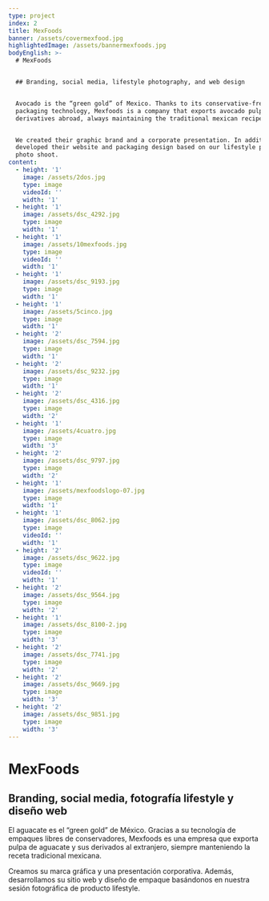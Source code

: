 ```yaml
---
type: project
index: 2
title: MexFoods
banner: /assets/covermexfood.jpg
highlightedImage: /assets/bannermexfoods.jpg
bodyEnglish: >-
  # MexFoods


  ## Branding, social media, lifestyle photography, and web design


  Avocado is the “green gold” of Mexico. Thanks to its conservative-free
  packaging technology, Mexfoods is a company that exports avocado pulp and its
  derivatives abroad, always maintaining the traditional mexican recipe.


  We created their graphic brand and a corporate presentation. In addition, we
  developed their website and packaging design based on our lifestyle product
  photo shoot.
content:
  - height: '1'
    image: /assets/2dos.jpg
    type: image
    videoId: ''
    width: '1'
  - height: '1'
    image: /assets/dsc_4292.jpg
    type: image
    width: '1'
  - height: '1'
    image: /assets/10mexfoods.jpg
    type: image
    videoId: ''
    width: '1'
  - height: '1'
    image: /assets/dsc_9193.jpg
    type: image
    width: '1'
  - height: '1'
    image: /assets/5cinco.jpg
    type: image
    width: '1'
  - height: '2'
    image: /assets/dsc_7594.jpg
    type: image
    width: '1'
  - height: '2'
    image: /assets/dsc_9232.jpg
    type: image
    width: '1'
  - height: '2'
    image: /assets/dsc_4316.jpg
    type: image
    width: '2'
  - height: '1'
    image: /assets/4cuatro.jpg
    type: image
    width: '3'
  - height: '2'
    image: /assets/dsc_9797.jpg
    type: image
    width: '2'
  - height: '1'
    image: /assets/mexfoodslogo-07.jpg
    type: image
    width: '1'
  - height: '1'
    image: /assets/dsc_8062.jpg
    type: image
    videoId: ''
    width: '1'
  - height: '2'
    image: /assets/dsc_9622.jpg
    type: image
    videoId: ''
    width: '1'
  - height: '2'
    image: /assets/dsc_9564.jpg
    type: image
    width: '2'
  - height: '1'
    image: /assets/dsc_8100-2.jpg
    type: image
    width: '3'
  - height: '2'
    image: /assets/dsc_7741.jpg
    type: image
    width: '2'
  - height: '2'
    image: /assets/dsc_9669.jpg
    type: image
    width: '3'
  - height: '2'
    image: /assets/dsc_9851.jpg
    type: image
    width: '3'
---
```

# MexFoods

## Branding, social media, fotografía lifestyle y diseño web

El aguacate es el “green gold” de México. Gracias a su tecnología de empaques libres de conservadores, Mexfoods es una empresa que exporta pulpa de aguacate y sus derivados al extranjero, siempre manteniendo la receta tradicional mexicana.

Creamos su marca gráfica y una presentación corporativa. Además, desarrollamos su sitio web y diseño de empaque basándonos en nuestra sesión fotográfica de producto lifestyle.
